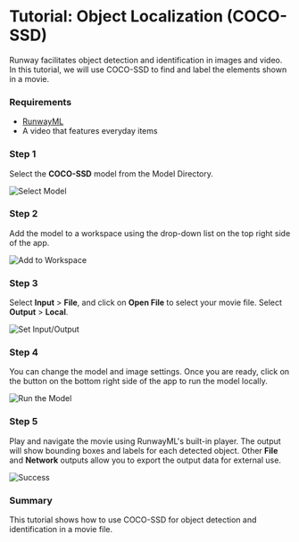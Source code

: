 # Tutorial: Object Localization (COCO-SSD)

Runway facilitates object detection and identification in images and video.
In this tutorial, we will use COCO-SSD to find and label the elements shown in a movie.

### Requirements
- [RunwayML](https://runwayml.com/)
- A video that features everyday items

### Step 1

Select the **COCO-SSD** model from the Model Directory.

![Select Model](assets/images/tutorials/tutorial_cocossd/01_select_model.png)

### Step 2

Add the model to a workspace using the drop-down list on the top right
side of the app.

![Add to Workspace](assets/images/tutorials/tutorial_cocossd/02_add_to_workspace.png)

### Step 3

Select **Input** > **File**, and click on **Open File** to select
your movie file.
Select **Output** > **Local**.

![Set Input/Output](assets/images/tutorials/tutorial_cocossd/03_set_io.png)

### Step 4

You can change the model and image settings. Once you are ready, click on the button on the bottom right side of the app to run
the model locally.  

![Run the Model](assets/images/tutorials/tutorial_cocossd/04_start.png)

### Step 5

Play and navigate the movie using RunwayML's built-in player. The output
will show bounding boxes and labels for each detected object. Other
**File** and **Network** outputs allow you to export the output data
for external use.

![Success](assets/images/tutorials/tutorial_cocossd/05_success.png)

### Summary

This tutorial shows how to use COCO-SSD for object detection and
identification in a movie file.
